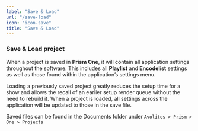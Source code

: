 ```yaml
---
label: "Save & Load"
url: "/save-load" 
icon: "icon-save"
title: "Save & Load"
---
```


### Save & Load project

When a project is saved in **Prism One**, it will contain all application settings throughout the software. This includes all **Playlist** and **Encodelist** settings as well as those found within the application’s settings menu. 

Loading a previously saved project greatly reduces the setup time for a show and allows the recall of an earlier setup render queue without the need to rebuild it. When a project is loaded, all settings across the application will be updated to those in the save file. 

Saved files can be found in the Documents folder under `Avolites > Prism > One > Projects`